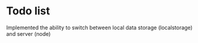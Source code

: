 # Todo list

Implemented the ability to switch between local data storage (localstorage) and server (node)
